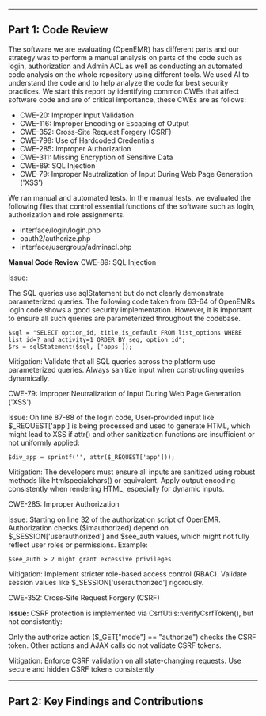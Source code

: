 ------------------------------
**Part 1: Code Review**
------------------------------
The software we are evaluating (OpenEMR) has different parts and our strategy was to perform a manual analysis on parts of the code such as login, authorization and Admin ACL as well as conducting an automated code analysis on the whole repository using different tools. We used AI to understand the code and to help analyze the code for best security practices. We start this report by identifying common CWEs that affect software code and are of critical importance, these CWEs are as follows:

- CWE-20: Improper Input Validation
- CWE-116: Improper Encoding or Escaping of Output
- CWE-352: Cross-Site Request Forgery (CSRF)
- CWE-798: Use of Hardcoded Credentials
- CWE-285: Improper Authorization
- CWE-311: Missing Encryption of Sensitive Data
- CWE-89: SQL Injection
- CWE-79: Improper Neutralization of Input During Web Page Generation ('XSS')

We ran manual and automated tests. In the manual tests, we evaluated the following files that control essential functions of the software such as login, authorization and role assignments.

- interface/login/login.php
- oauth2/authorize.php
- interface/usergroup/adminacl.php

**Manual Code Review**
CWE-89: SQL Injection

Issue:

The SQL queries use sqlStatement but do not clearly demonstrate parameterized queries. The following code taken from 63-64 of OpenEMRs login code shows a good security implementation. However, it is important to ensure all such queries are parameterized throughout the codebase.

    $sql = "SELECT option_id, title,is_default FROM list_options WHERE list_id=? and activity=1 ORDER BY seq, option_id";
    $rs = sqlStatement($sql, ['apps']);

Mitigation: Validate that all SQL queries across the platform use parameterized queries. Always sanitize input when constructing queries dynamically.

CWE-79: Improper Neutralization of Input During Web Page Generation ('XSS')

Issue:
On line 87-88 of the login code, User-provided input like $_REQUEST['app'] is being processed and used to generate HTML, which might lead to XSS if attr() and other sanitization functions are insufficient or not uniformly applied:
    
    $div_app = sprintf('', attr($_REQUEST['app']));

Mitigation: The developers must ensure all inputs are sanitized using robust methods like htmlspecialchars() or equivalent. Apply output encoding consistently when rendering HTML, especially for dynamic inputs.

CWE-285: Improper Authorization
    
Issue: Starting on line 32 of the authorization script of OpenEMR. Authorization checks ($imauthorized) depend on $_SESSION['userauthorized'] and $see_auth values, which might not fully reflect user roles or permissions.
Example: 

    $see_auth > 2 might grant excessive privileges.
    
Mitigation: Implement stricter role-based access control (RBAC). Validate session values like $_SESSION['userauthorized'] rigorously.

CWE-352: Cross-Site Request Forgery (CSRF)

**Issue:** CSRF protection is implemented via CsrfUtils::verifyCsrfToken(), but not consistently:

Only the authorize action ($_GET["mode"] == "authorize") checks the CSRF token. Other actions and AJAX calls do not validate CSRF tokens.

Mitigation: Enforce CSRF validation on all state-changing requests.
Use secure and hidden CSRF tokens consistently

------------------------------
**Part 2: Key Findings and Contributions**
------------------------------
